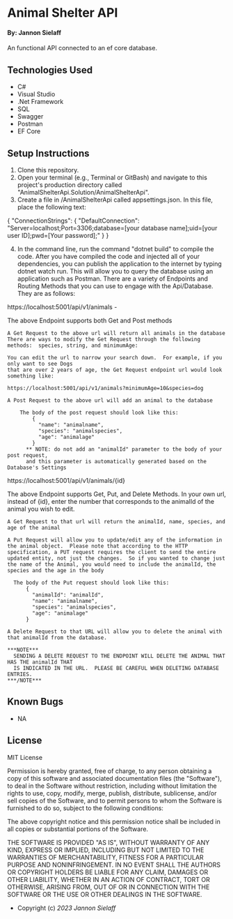 # Animal Shelter API

#### By: Jannon Sielaff

An functional API connected to an ef core database.

## Technologies Used

* C#
* Visual Studio
* .Net Framework
* SQL
* Swagger
* Postman
* EF Core

## Setup Instructions

1. Clone this repository.
2. Open your terminal (e.g., Terminal or GitBash) and navigate to this project's production directory called "AnimalShelterApi.Solution/AnimalShelterApi".
3. Create a file in /AnimalShelterApi called appsettings.json.  In this file, place the following text:

{
  "ConnectionStrings": {
    "DefaultConnection": "Server=localhost;Port=3306;database=[your database name];uid=[your user ID];pwd=[Your password];"
  }
} 

4. In the command line, run the command "dotnet build" to compile the code. After you have compiled the code and injected all of your dependencies, you can publish the application to the internet by typing dotnet watch run.  This will allow you to query the database using an application such as Postman. There are a variety of Endpoints and Routing Methods that you can use to engage with the Api/Database.  They are as follows:

https://localhost:5001/api/v1/animals - 

  The above Endpoint supports both Get and Post methods
    
    A Get Request to the above url will return all animals in the database
    There are ways to modify the Get Request through the following methods:  species, string, and minimumAge:
    
    You can edit the url to narrow your search down.  For example, if you only want to see Dogs 
    that are over 2 years of age, the Get Request endpoint url would look something like:
    
    https://localhost:5001/api/v1/animals?minimumAge=10&species=dog

    A Post Request to the above url will add an animal to the database
      
        The body of the post request should look like this: 
            {
              "name": "animalname",
              "species": "animalspecies",
              "age": "animalage"
            }
          ** NOTE: do not add an "animalId" parameter to the body of your post request, 
          and this parameter is automatically generated based on the Database's Settings



https://localhost:5001/api/v1/animals/{id}

  The above Endpoint supports Get, Put, and Delete Methods.  In your own url, instead of {id}, enter the number that corresponds to the animalId of the animal you wish to edit.

    A Get Request to that url will return the animalId, name, species, and age of the animal
    
    A Put Request will allow you to update/edit any of the information in the animal object.  Please note that according to the HTTP specification, a PUT request requires the client to send the entire updated entity, not just the changes.  So if you wanted to change just the name of the Animal, you would need to include the animalId, the species and the age in the body

      The body of the Put request should look like this:
          {
            "animalId": "animalId",
            "name": "animalname",
            "species": "animalspecies",
            "age": "animalage"
          }

    A Delete Request to that URL will allow you to delete the animal with that animalId from the database.  
    
    ***NOTE***
      SENDING A DELETE REQUEST TO THE ENDPOINT WILL DELETE THE ANIMAL THAT HAS THE animalId THAT 
      IS INDICATED IN THE URL.  PLEASE BE CAREFUL WHEN DELETING DATABASE ENTRIES.
    ***/NOTE***



## Known Bugs

* NA

## License

MIT License

Permission is hereby granted, free of charge, to any person obtaining a copy of this software and associated documentation files (the "Software"), to deal in the Software without restriction, including without limitation the rights to use, copy, modify, merge, publish, distribute, sublicense, and/or sell copies of the Software, and to permit persons to whom the Software is furnished to do so, subject to the following conditions:

The above copyright notice and this permission notice shall be included in all copies or substantial portions of the Software.

THE SOFTWARE IS PROVIDED "AS IS", WITHOUT WARRANTY OF ANY KIND, EXPRESS OR IMPLIED, INCLUDING BUT NOT LIMITED TO THE WARRANTIES OF MERCHANTABILITY, FITNESS FOR A PARTICULAR PURPOSE AND NONINFRINGEMENT. IN NO EVENT SHALL THE AUTHORS OR COPYRIGHT HOLDERS BE LIABLE FOR ANY CLAIM, DAMAGES OR OTHER LIABILITY, WHETHER IN AN ACTION OF CONTRACT, TORT OR OTHERWISE, ARISING FROM, OUT OF OR IN CONNECTION WITH THE SOFTWARE OR THE USE OR OTHER DEALINGS IN THE SOFTWARE.

* Copyright (c) _2023_ _Jannon Sielaff_
